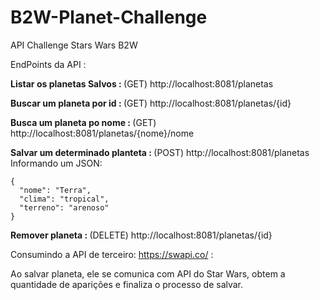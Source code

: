 # B2W-Planet-Challenge
API Challenge Stars Wars B2W

EndPoints da API :

<b> Listar os planetas Salvos : </b>
(GET) http://localhost:8081/planetas

<b> Buscar um planeta por id : </b>
(GET) http://localhost:8081/planetas/{id}

<b> Busca um planeta po nome : </b>
(GET) http://localhost:8081/planetas/{nome}/nome


<b> Salvar um determinado planteta : </b>
(POST) http://localhost:8081/planetas Informando um JSON:
```
{  
  "nome": "Terra", 
  "clima": "tropical", 
  "terreno": "arenoso" 
}
```
<b> Remover planeta : </b>
(DELETE) http://localhost:8081/planetas/{id}

Consumindo a API de terceiro: https://swapi.co/ :

Ao salvar planeta, ele se comunica com API do Star Wars, obtem a quantidade de aparições e finaliza o processo de salvar.
